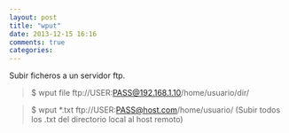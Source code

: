 ```yaml
---
layout: post
title: "wput"
date: 2013-12-15 16:16
comments: true
categories: 
---
```

Subir ficheros a un servidor ftp.

>$ wput file ftp://USER:PASS@192.168.1.10/home/usuario/dir/

>$ wput *.txt ftp://USER:PASS@host.com/home/usuario/ (Subir todos los .txt del directorio local al host remoto)

